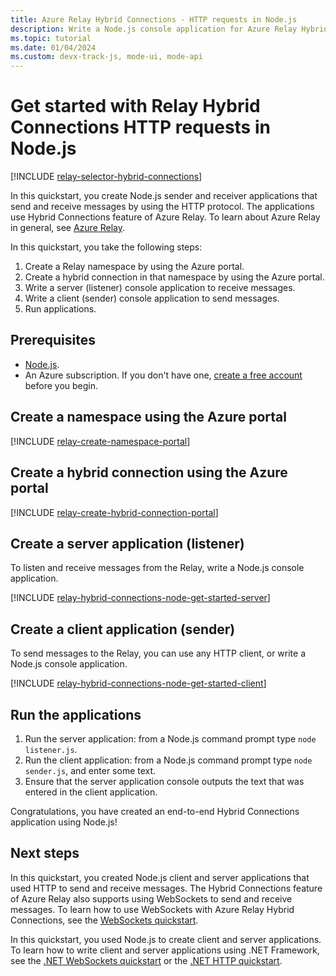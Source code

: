 ```yaml
---
title: Azure Relay Hybrid Connections - HTTP requests in Node.js
description: Write a Node.js console application for Azure Relay Hybrid Connections HTTP requests.
ms.topic: tutorial
ms.date: 01/04/2024
ms.custom: devx-track-js, mode-ui, mode-api
---
```


# Get started with Relay Hybrid Connections HTTP requests in Node.js

[!INCLUDE [relay-selector-hybrid-connections](./includes/relay-selector-hybrid-connections.md)]

In this quickstart, you create Node.js sender and receiver applications that send and receive messages by using the HTTP protocol. The applications use Hybrid Connections feature of Azure Relay. To learn about Azure Relay in general, see [Azure Relay](relay-what-is-it.md). 

In this quickstart, you take the following steps:

1. Create a Relay namespace by using the Azure portal.
2. Create a hybrid connection in that namespace by using the Azure portal.
3. Write a server (listener) console application to receive messages.
4. Write a client (sender) console application to send messages.
5. Run applications.

## Prerequisites
- [Node.js](https://nodejs.org/en/).
- An Azure subscription. If you don't have one, [create a free account](https://azure.microsoft.com/pricing/purchase-options/azure-account?cid=msft_learn) before you begin.

## Create a namespace using the Azure portal
[!INCLUDE [relay-create-namespace-portal](./includes/relay-create-namespace-portal.md)]

## Create a hybrid connection using the Azure portal
[!INCLUDE [relay-create-hybrid-connection-portal](./includes/relay-create-hybrid-connection-portal.md)]

## Create a server application (listener)
To listen and receive messages from the Relay, write a Node.js console application.

[!INCLUDE [relay-hybrid-connections-node-get-started-server](./includes/relay-hybrid-connections-http-requests-node-get-started-server.md)]

## Create a client application (sender)

To send messages to the Relay, you can use any HTTP client, or write a Node.js console application.

[!INCLUDE [relay-hybrid-connections-node-get-started-client](./includes/relay-hybrid-connections-http-requests-node-get-started-client.md)]

## Run the applications

1. Run the server application: from a Node.js command prompt type `node listener.js`.
2. Run the client application: from a Node.js command prompt type `node sender.js`, and enter some text.
3. Ensure that the server application console outputs the text that was entered in the client application.

Congratulations, you have created an end-to-end Hybrid Connections application using Node.js!

## Next steps
In this quickstart, you created Node.js client and server applications that used HTTP to send and receive messages. The Hybrid Connections feature of Azure Relay also supports using WebSockets to send and receive messages. To learn how to use WebSockets with Azure Relay Hybrid Connections, see the [WebSockets quickstart](relay-hybrid-connections-node-get-started.md).

In this quickstart, you used Node.js to create client and server applications. To learn how to write client and server applications using .NET Framework, see the [.NET WebSockets quickstart](relay-hybrid-connections-dotnet-get-started.md) or the [.NET HTTP quickstart](relay-hybrid-connections-http-requests-dotnet-get-started.md).
